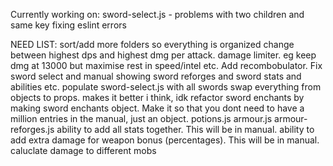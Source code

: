 Currently working on:
    sword-select.js - problems with two children and same key
    fixing eslint errors

NEED LIST: 
    sort/add more folders so everything is organized
    change between highest dps and highest dmg per attack.
    damage limiter. eg keep dmg at 13000 but maximise rest in speed/intel etc.
    Add recombobulator.
    Fix sword select and manual showing sword reforges and sword stats and abilities etc.
    populate sword-select.js with all swords
    swap everything from objects to props. makes it better i think, idk
    refactor sword enchants by making sword enchants object. Make it so that you dont need to have a million entries in the manual, just an object.
    potions.js
    armour.js
    armour-reforges.js
    ability to add all stats together. This will be in manual.
    ability to add extra damage for weapon bonus (percentages). This will be in manual.
    caluclate damage to different mobs